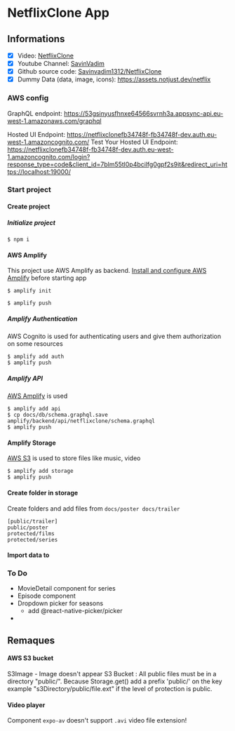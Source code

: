 # NetflixClone App 

## Informations
- [x] Video: [NetflixClone](https://youtu.be/CNaLOa-6X7U)
- [x] Youtube Channel: [SavinVadim](https://www.youtube.com/hashtag/vadimsavin)
- [x] Github source code: [Savinvadim1312/NetflixClone](https://github.com/Savinvadim1312/NetflixClone)
- [x] Dummy Data (data, image, icons): <https://assets.notjust.dev/netflix>
  
### AWS config

GraphQL endpoint: <https://53gsinyusfhnxe64566svrnh3a.appsync-api.eu-west-1.amazonaws.com/graphql>

Hosted UI Endpoint: <https://netflixclonefb34748f-fb34748f-dev.auth.eu-west-1.amazoncognito.com/>
Test Your Hosted UI Endpoint: <https://netflixclonefb34748f-fb34748f-dev.auth.eu-west-1.amazoncognito.com/login?response_type=code&client_id=7blm55tl0p4bcilfg0gpf2s9it&redirect_uri=https://localhost:19000/>

### Start project


#### Create project
##### Initialize project
````shell
$ npm i
````
#### AWS Amplify
This project use AWS Amplify as backend.
[Install and configure AWS Amplify](https://docs.amplify.aws/cli/start/install/) before starting app
````shell
$ amplify init

$ amplify push 
````

##### Amplify Authentication
AWS Cognito is used for authenticating users and give them authorization on some resources
``````shell
$ amplify add auth 
$ amplify push
``````

##### Amplify API
[AWS Amplify](https://docs.amplify.aws/start/q/integration/react-native/) is used 
``````shell
$ amplify add api
$ cp docs/db/schema.graphql.save amplify/backend/api/netflixclone/schema.graphql
$ amplify push
``````

#### Amplify Storage 
[AWS S3](https://docs.amplify.aws/lib/storage/getting-started/q/platform/js/) is used to store files like music, video

````shell
$ amplify add storage
$ amplify push
````
#### Create folder in storage
Create folders and add files from ``docs/poster docs/trailer``
````shell
[public/trailer]
public/poster
protected/films
protected/series
````

#### Import data to 


### To Do
- MovieDetail component for series
- Episode component
- Dropdown picker for seasons 
  - add @react-native-picker/picker
- 
## Remaques
#### AWS S3 bucket 
S3Image - Image doesn't appear
S3 Bucket : All public files must be in a directory "public/".
Because Storage.get() add a prefix 'public/' on the key example "s3Directory/public/file.ext"
if the level of protection is public.

#### Video player
Component ``expo-av`` doesn't support ``.avi`` video file extension!
